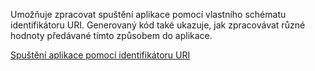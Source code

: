 ﻿Umožňuje zpracovat spuštění aplikace pomocí vlastního schématu identifikátoru URI. Generovaný kód také ukazuje, jak zpracovávat různé hodnoty předávané tímto způsobem do aplikace.

[Spuštění aplikace pomocí identifikátoru URI](https://docs.microsoft.com/windows/uwp/launch-resume/handle-uri-activation)
